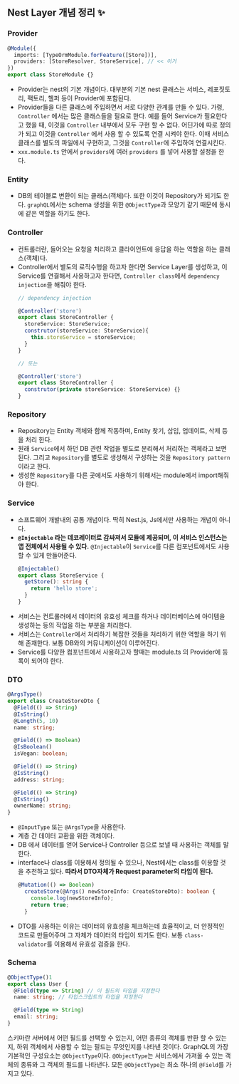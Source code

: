 ## Nest Layer 개념 정리 ✨

### Provider
  ```ts
  @Module({
    imports: [TypeOrmModule.forFeature([Store])],
    providers: [StoreResolver, StoreService], // << 이거
  })
  export class StoreModule {}
  ```
- Provider는 nest의 기본 개념이다. 대부분의 기본 nest 클래스는 서비스, 레포짓토리, 팩토리, 헬퍼 등이 Provider에 포함된다.
- Provider들을 다른 클래스에 주입하면서 서로 다양한 관계를 만들 수 있다. 가령, `Controller` 에서는 많은 클래스들을 필요로 한다. 예를 들어 Service가 필요한다고 했을 때, 이것을 `Controller` 내부에서 모두 구현 할 수 없다. 어딘가에 따로 정의가 되고 이것을 `Controller` 에서 사용 할 수 있도록 연결 시켜야 한다. 이때 서비스 클래스를 별도의 파일에서 구현하고, 그것을 `Controller`에 주입하여 연결시킨다. 
- `xxx.module.ts` 안에서 `providers`에 여러 `providers` 를 넣어 사용할 설정을 한다.

### Entity
- DB의 테이블로 변환이 되는 클래스(객체)다. 또한 이것이 Repository가 되기도 한다. `graphQL`에서는 schema 생성을 위한 `@ObjectType`과 모양기 같기 때문에 동시에 같은 역할을 하기도 한다.

### Controller
-  컨트롤러란, 들어오는 요청을 처리하고 클라이언트에 응답을 하는 역할을 하는 클래스(객체)다.
- Controller에서 별도의 로직수행을 하고자 한다면 Service Layer를 생성하고, 이 Service를 연결해서 사용하고자 한다면, `Controller class`에서 `dependency injection`을 해줘야 한다.
  ```ts
  // dependency injection

  @Controller('store')
  export class StoreController {
    storeService: StoreService;
    construtor(storeService: StoreService){
      this.storeService = storeService;
    }
  }

  // 또는 

  @Controller('store')
  export class StoreController {
    construtor(private storeService: StoreService) {}
  }
  ```



### Repository
- Repository는 Entity 객체와 함께 작동하며, Entity 찾기, 삽입, 업데이트, 삭제 등을 처리 한다.
- 원래 `Service`에서 하던 DB 관련 작업을 별도로 분리해서 처리하는 객체라고 보면 된다. 그리고 `Repository`를 별도로 생성해서 구성하는 것을 `Repository pattern` 이라고 한다.
- 생성한 `Repository`를 다른 곳에서도 사용하기 위해서는 module에서 import해줘야 한다.


### Service
- 소프트웨어 개발내의 공통 개념이다. 딱히 Nest.js, Js에서만 사용하는 개념이 아니다.
- **`@Injectable` 라는 데코레이터로 감싸져서 모듈에 제공되며, 이 서비스 인스턴스는 앱 전체에서 사용될 수 있다.** `@Injectable`이 `Service`를 다른 컴포넌트에서도 사용 할 수 있게 만들어준다.
  ```ts
  @Injectable()
  export class StoreService {
    getStore(): string {
      return 'hello store';
    }
  }
  ```
- 서비스는 컨트롤러에서 데이터의 유효성 체크를 하거나 데이터베이스에 아이템을 생성하는 등의 작업을 하는 부분을 처리한다. 
- 서비스는 `Controller`에서 처리하기 복잡한 것들을 처리하기 위한 역할을 하기 위해 존재한다. 보통 DB와의 커뮤니케이션이 이루어진다.
- Service를 다양한 컴포넌트에서 사용하고자 할때는 module.ts 의 Provider에 등록이 되어야 한다.


### DTO
```ts
@ArgsType()
export class CreateStoreDto {
  @Field(() => String)
  @IsString()
  @Length(5, 10)
  name: string;

  @Field(() => Boolean)
  @IsBoolean()
  isVegan: boolean;

  @Field(() => String)
  @IsString()
  address: string;

  @Field(() => String)
  @IsString()
  ownerName: string;
}
```
- `@InputType` 또는 `@ArgsType`을 사용한다.
- 계층 간 데이터 교환을 위한 객체이다.
- DB 에서 데이터를 얻어 Service나 Controller 등으로 보낼 때 사용하는 객체를 말한다. 
- interface나 class를 이용해서 정의될 수 있으나, Nest에서는 class를 이용할 것을 추천하고 있다. **따라서 DTO자체가 Request parameter의 타입이 된다.**
  ```ts
  @Mutation(() => Boolean)
    createStore(@Args() newStoreInfo: CreateStoreDto): boolean {
      console.log(newStoreInfo);
      return true;
    }
  ```
- DTO를 사용하는 이유는 데이터의 유효성을 체크하는데 효율적이고, 더 안정적인 코드로 만들어주며 그 자체가 데이터의 타입이 되기도 한다. 보통 `class-validator`를 이용해서 유효성 검증을 한다.

### Schema
```ts
@ObjectType()1
export class User {
  @Field(type => String) // 이 필드의 타입을 지정한다
  name: string; // 타입스크립트의 타입을 지정한다

  @Field(type => String)
  email: string;
}
```
스키마란 서버에서 어떤 필드를 선택할 수 있는지, 어떤 종류의 객체를 반환 할 수 있는지, 하위 객체에서 사용할 수 있는 필드는 무엇인지를 나타낸 것이다. GraphQL의 가장 기본적인 구성요소는 `@ObjectType`이다. `@ObjectType`는 서비스에서 가져올 수 있는 객체의 종류와 그 객체의 필드를 나타낸다. 모든 `@ObjectType`는 최소 하나의 `@Field`를 가지고 있다.